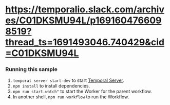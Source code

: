 # https://temporalio.slack.com/archives/C01DKSMU94L/p1691604766098519?thread_ts=1691493046.740429&cid=C01DKSMU94L

### Running this sample

1. `temporal server start-dev` to start [Temporal Server](https://github.com/temporalio/cli/#installation).
1. `npm install` to install dependencies.
1. `npm run start.watch"` to start the Worker for the parent workflow.
1. In another shell, `npm run workflow` to run the Workflow.